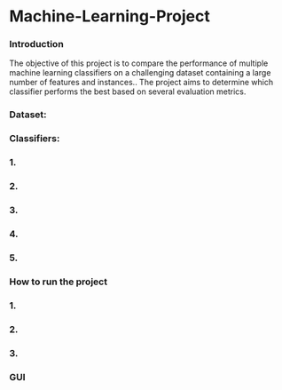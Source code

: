# Machine-Learning-Project
<h3 align="left">Introduction</h3>
The objective of this project is to compare the performance of multiple machine learning classifiers
on a challenging dataset containing a large number of features and instances.. The project aims to
determine which classifier performs the best based on several evaluation metrics.

<h3 align="left">Dataset:</h3>


<h3 align="left">Classifiers:</h3>
<h3 align="left">1.     </h3>
<h3 align="left">2.     </h3>
<h3 align="left">3.     </h3>
<h3 align="left">4.     </h3>
<h3 align="left">5.     </h3>


<h3 align="left">How to run the project</h3>
<h3 align="left">1.     </h3>
<h3 align="left">2.     </h3>
<h3 align="left">3.     </h3>


<h3 align="left">GUI</h3>
